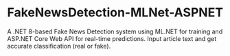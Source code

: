 # FakeNewsDetection-MLNet-ASPNET
A .NET 8-based Fake News Detection system using ML.NET for training and ASP.NET Core Web API for real-time predictions. Input article text and get accurate classification (real or fake).
